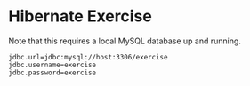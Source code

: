 # Hibernate Exercise

Note that this requires a local MySQL database up and running.

    jdbc.url=jdbc:mysql://host:3306/exercise
    jdbc.username=exercise
    jdbc.password=exercise
